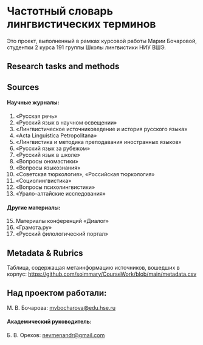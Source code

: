 # Частотный словарь лингвистических терминов
Это проект, выполненный в рамках курсовой работы Марии Бочаровой, студентки 2 курса 191 группы Школы лингвистики НИУ ВШЭ.


## Research tasks and methods

## Sources
#### Научные журналы:
1. «Русская речь»
2. «Русский язык в научном освещении»
3. «Лингвистическое источниковедение и история русского языка»
4. «Acta Linguistica Petropolitana»
5. «Лингвистика и методика преподавания иностранных языков»
6. «Русский язык за рубежом»
7. «Русский язык в школе»
8. «Вопросы ономастики»
9. «Вопросы языкознания»
10. «Советская тюркология», «Российская тюркология»
11. «Социолингвистика»
12. «Вопросы психолингвистики»
13. «Урало-алтайские исследования»
#### Другие материалы:
15. Материалы конференций «Диалог»
16. «Грамота.ру»
17. «Русский филологический портал»

## Metadata & Rubrics
 Таблица, содержащая метаинформацию источников, вошедших в корпус:
 https://github.com/soimmary/CourseWork/blob/main/metadata.csv

## Над проектом работали:
М. В. Бочарова: mvbocharova@edu.hse.ru
#### Академический руководитель:
Б. В. Орехов: nevmenandr@gmail.com
